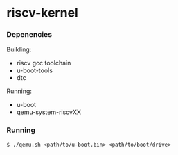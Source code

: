 # riscv-kernel


### Depenencies

Building:
- riscv gcc toolchain
- u-boot-tools
- dtc

Running:
- u-boot
- qemu-system-riscvXX

### Running

```
$ ./qemu.sh <path/to/u-boot.bin> <path/to/boot/drive>
```
